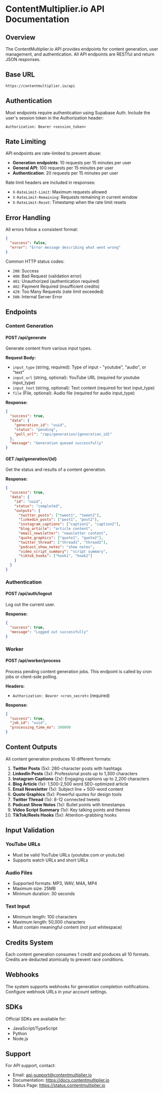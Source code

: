 # ContentMultiplier.io API Documentation

## Overview

The ContentMultiplier.io API provides endpoints for content generation, user management, and authentication. All API endpoints are RESTful and return JSON responses.

## Base URL

```
https://contentmultiplier.io/api
```

## Authentication

Most endpoints require authentication using Supabase Auth. Include the user's session token in the Authorization header:

```
Authorization: Bearer <session_token>
```

## Rate Limiting

API endpoints are rate-limited to prevent abuse:

- **Generation endpoints**: 10 requests per 15 minutes per user
- **General API**: 100 requests per 15 minutes per user
- **Authentication**: 20 requests per 15 minutes per user

Rate limit headers are included in responses:

- `X-RateLimit-Limit`: Maximum requests allowed
- `X-RateLimit-Remaining`: Requests remaining in current window
- `X-RateLimit-Reset`: Timestamp when the rate limit resets

## Error Handling

All errors follow a consistent format:

```json
{
  "success": false,
  "error": "Error message describing what went wrong"
}
```

Common HTTP status codes:

- `200`: Success
- `400`: Bad Request (validation error)
- `401`: Unauthorized (authentication required)
- `402`: Payment Required (insufficient credits)
- `429`: Too Many Requests (rate limit exceeded)
- `500`: Internal Server Error

## Endpoints

### Content Generation

#### POST /api/generate

Generate content from various input types.

**Request Body:**

- `input_type` (string, required): Type of input - "youtube", "audio", or "text"
- `input_url` (string, optional): YouTube URL (required for youtube input_type)
- `input_text` (string, optional): Text content (required for text input_type)
- `file` (File, optional): Audio file (required for audio input_type)

**Response:**

```json
{
  "success": true,
  "data": {
    "generation_id": "uuid",
    "status": "pending",
    "poll_url": "/api/generation/{generation_id}"
  },
  "message": "Generation queued successfully"
}
```

#### GET /api/generation/{id}

Get the status and results of a content generation.

**Response:**

```json
{
  "success": true,
  "data": {
    "id": "uuid",
    "status": "completed",
    "outputs": {
      "twitter_posts": ["tweet1", "tweet2"],
      "linkedin_posts": ["post1", "post2"],
      "instagram_captions": ["caption1", "caption2"],
      "blog_article": "article content",
      "email_newsletter": "newsletter content",
      "quote_graphics": ["quote1", "quote2"],
      "twitter_thread": ["thread1", "thread2"],
      "podcast_show_notes": "show notes",
      "video_script_summary": "script summary",
      "tiktok_hooks": ["hook1", "hook2"]
    }
  }
}
```

### Authentication

#### POST /api/auth/logout

Log out the current user.

**Response:**

```json
{
  "success": true,
  "message": "Logged out successfully"
}
```

### Worker

#### POST /api/worker/process

Process pending content generation jobs. This endpoint is called by cron jobs or client-side polling.

**Headers:**

- `Authorization: Bearer <cron_secret>` (required)

**Response:**

```json
{
  "success": true,
  "job_id": "uuid",
  "processing_time_ms": 300000
}
```

## Content Outputs

All content generation produces 10 different formats:

1. **Twitter Posts** (5x): 280-character posts with hashtags
2. **LinkedIn Posts** (3x): Professional posts up to 1,300 characters
3. **Instagram Captions** (2x): Engaging captions up to 2,200 characters
4. **Blog Article** (1x): 1,500-2,500 word SEO-optimized article
5. **Email Newsletter** (1x): Subject line + 500-word content
6. **Quote Graphics** (5x): Powerful quotes for design tools
7. **Twitter Thread** (1x): 8-12 connected tweets
8. **Podcast Show Notes** (1x): Bullet points with timestamps
9. **Video Script Summary** (1x): Key talking points and themes
10. **TikTok/Reels Hooks** (5x): Attention-grabbing hooks

## Input Validation

### YouTube URLs

- Must be valid YouTube URLs (youtube.com or youtu.be)
- Supports watch URLs and short URLs

### Audio Files

- Supported formats: MP3, WAV, M4A, MP4
- Maximum size: 25MB
- Minimum duration: 30 seconds

### Text Input

- Minimum length: 100 characters
- Maximum length: 50,000 characters
- Must contain meaningful content (not just whitespace)

## Credits System

Each content generation consumes 1 credit and produces all 10 formats. Credits are deducted atomically to prevent race conditions.

## Webhooks

The system supports webhooks for generation completion notifications. Configure webhook URLs in your account settings.

## SDKs

Official SDKs are available for:

- JavaScript/TypeScript
- Python
- Node.js

## Support

For API support, contact:

- Email: api-support@contentmultiplier.io
- Documentation: https://docs.contentmultiplier.io
- Status Page: https://status.contentmultiplier.io
